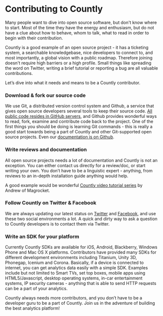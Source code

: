 # Contributing to Countly

Many people want to dive into open source software, but don't know where to start. 
Most of the time they have the energy and enthusiasm, but do not have a clue about how to behave, 
whom to talk, what to read in order to begin with their contribution.

Countly is a good example of an open source project - it has a ticketing system, 
a searchable knowledgebase, nice developers to connect to, and most importantly, 
a global vision with a public roadmap. Therefore joining doesn't require high barriers or a high profile. Small things like spreading the word on Twitter, writing a brief tutorial or reporting a bug are all valuable contributions. 

Let’s dive into what it needs and means to be a Countly contributor.

### Download & fork our source code

We use Git, a distributed version control system and Github, a service that gives 
open source developers several tools to keep their source code. [All public code resides in GitHub servers](http://github.com/Countly), 
and Github provides wonderful ways to read, fork, examine and contribute code back to the project. 
One of the first things you should be doing is learning Git commands - 
this is really a good start towards being a part of Countly and other Git-supported open source projects.
Even our [documentation is on Github](https://github.com/osoner/countly-documentation/).

### Write reviews and documentation

All open source projects needs a lot of documentation and Countly is not an exception. 
You can either contact us directly for a review/doc, or start writing your own. 
You don’t have to be a linguistic expert - anything, from reviews to an in-depth installation 
guide anything would help. 

A good example would be wonderful [Countly video tutorial series](http://blog.magrocket.com/setting-up-countly-analytics/) 
by Andrew of Magrocket.

### Follow Countly on Twitter & Facebook

We are always updating our latest status on [Twitter](http://twitter.com/gocountly) and [Facebook](http://www.facebook.com/Countly), 
and use these two social environments a lot. A quick and dirty way to ask a question to Countly developers is to contact them via Twitter.

### Write an SDK for your platform

Currently Countly SDKs are available for iOS, Android, Blackberry, Windows Phone and Mac OS X platforms. 
Contributors have provided many SDKs for different development environments including Titanium, Unity 3D, Phonegap, Icenium and Corona. Basically, if a device is connected 
to internet, you can get analytics data easily with a simple SDK. Examples include but not limited 
to Smart TVs, set top boxes, mobile apps using HTML5/Javascript, desktop 
operating systems, in-car entertainment systems, IP security cameras - anything that is able to 
send HTTP requests can be a part of your analytics.

Countly always needs more contributors, and you don’t have to be a developer guru to 
be a part of Countly. Join us in the adventure of building the best analytics platform!

